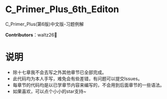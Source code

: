# C_Primer_Plus_6th_Editon

C_Primer_Plus(第6版)中文版-习题例解

**Contributors**：waltz26🌟

# 说明

- 除十七章我不会去写之外其他章节已全部完成。
- 此代码均为本人手写，难免会有些差错，有问题可以提交Issues。
- 每章节的代码均是以已学章节内容来编写的，不会用到后面章节的一些语法。
- 如果喜欢，可以点个小小的star支持~